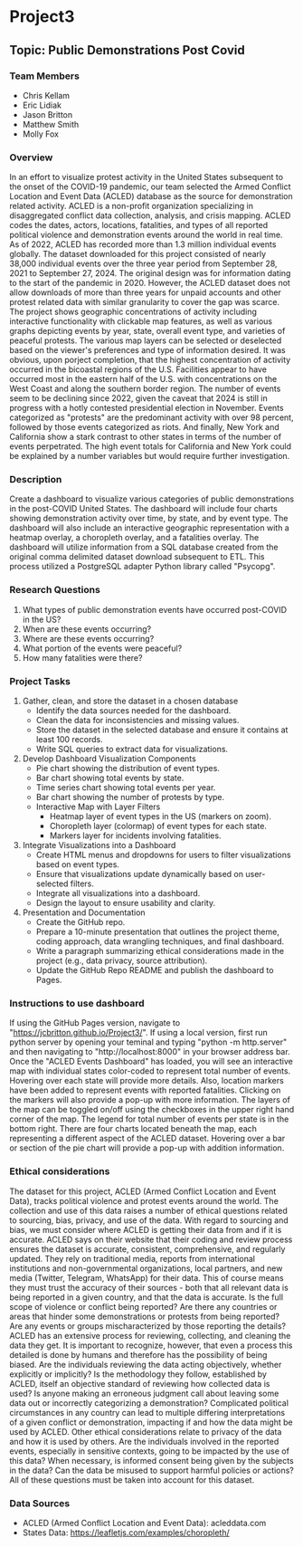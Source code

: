 # Project3

## Topic: Public Demonstrations Post Covid

### Team Members
* Chris Kellam
* Eric Lidiak
* Jason Britton
* Matthew Smith
* Molly Fox

### Overview
In an effort to visualize protest activity in the United States subsequent to the onset of the COVID-19 pandemic, our team selected the Armed Conflict Location and Event Data (ACLED) database as the source for demonstration related activity. ACLED is a non-profit organization specializing in disaggregated conflict data collection, analysis, and crisis mapping. ACLED codes the dates, actors, locations, fatalities, and types of all reported political violence and demonstration events around the world in real time. As of 2022, ACLED has recorded more than 1.3 million individual events globally. The dataset downloaded for this project consisted of nearly 38,000 individual events over the three year period from September 28, 2021 to September 27, 2024. The original design was for information dating to the start of the pandemic in 2020. However, the ACLED dataset does not allow downloads of more than three years for unpaid accounts and other protest related data with similar granularity to cover the gap was scarce. The project shows geographic concentrations of activity including interactive functionality with clickable map features, as well as various graphs depicting events by year, state, overall event type, and varieties of peaceful protests. The various map layers can be selected or deselected based on the viewer's preferences and type of information desired. It was obvious, upon porject completion, that the highest concentration of activity occurred in the bicoastal regions of the U.S. Facilities appear to have occurred most in the eastern half of the U.S. with concentrations on the West Coast and along the southern border region. The number of events seem to be declining since 2022, given the caveat that 2024 is still in progress with a hotly contested presidential election in November. Events categorized as "protests" are the predominant activity with over 98 percent, followed by those events categorized as riots. And finally, New York and California show a stark contrast to other states in terms of the number of events perpetrated. The high event totals for California and New York could be explained by a number variables but would require further investigation.

### Description
Create a dashboard to visualize various categories of public demonstrations in the post-COVID United States. The dashboard will include four charts showing demonstration activity over time, by state, and by event type. The dashboard will also include an interactive geographic representation with a heatmap overlay, a choropleth overlay, and a fatalities overlay. The dashboard will utilize information from a SQL database created from the original comma delimited dataset download subsequent to ETL. This process utilized a PostgreSQL adapter Python library called "Psycopg".

### Research Questions
1. What types of public demonstration events have occurred post-COVID in the US?
2. When are these events occurring?
3. Where are these events occurring?
4. What portion of the events were peaceful?
5. How many fatalities were there?

### Project Tasks
1. Gather, clean, and store the dataset in a chosen database
    * Identify the data sources needed for the dashboard.
    * Clean the data for inconsistencies and missing values.
    * Store the dataset in the selected database and ensure it contains at least 100 records.
    * Write SQL queries to extract data for visualizations.
2. Develop Dashboard Visualization Components
    * Pie chart showing the distribution of event types.
    * Bar chart showing total events by state.
    * Time series chart showing total events per year.
    * Bar chart showing the number of protests by type.
    * Interactive Map with Layer Filters
        * Heatmap layer of event types in the US (markers on zoom).
        * Choropleth layer (colormap) of event types for each state.
        * Markers layer for incidents involving fatalities.
4. Integrate Visualizations into a Dashboard
    * Create HTML menus and dropdowns for users to filter visualizations based on event types.
    * Ensure that visualizations update dynamically based on user-selected filters.
    * Integrate all visualizations into a dashboard.
    * Design the layout to ensure usability and clarity.
5. Presentation and Documentation
    * Create the GitHub repo.
    * Prepare a 10-minute presentation that outlines the project theme, coding approach, data wrangling techniques, and final dashboard.
    * Write a paragraph summarizing ethical considerations made in the project (e.g., data privacy, source attribution).
    * Update the GitHub Repo README and publish the dashboard to Pages.

### Instructions to use dashboard
If using the GitHub Pages version, navigate to "https://jcbritton.github.io/Project3/".  If using a local version, first run python server by opening your teminal and typing "python -m http.server" and then navigating to "http://localhost:8000" in your browser address bar.  Once the "ACLED Events Dashboard" has loaded, you will see an interactive map with individual states color-coded to represent total number of events.  Hovering over each state will provide more details. Also, location markers have been added to represent events with reported fatalities.  Clicking on the markers will also provide a pop-up with more information.  The layers of the map can be toggled on/off using the checkboxes in the upper right hand corner of the map.  The legend for total number of events per state is in the bottom right.  There are four charts located beneath the map, each representing a different aspect of the ACLED dataset. Hovering over a bar or section of the pie chart will provide a pop-up with addition information.  

### Ethical considerations
The dataset for this project, ACLED (Armed Conflict Location and Event Data), tracks political violence and protest events around the world. The collection and use of this data raises a number of ethical questions related to sourcing, bias, privacy, and use of the data. With regard to sourcing and bias, we must consider where ACLED is getting their data from and if it is accurate. ACLED says on their website that their coding and review process ensures the dataset is accurate, consistent, comprehensive, and regularly updated. They rely on traditional media, reports from international institutions and non-governmental organizations, local partners, and new media (Twitter, Telegram, WhatsApp) for their data. This of course means they must trust the accuracy of their sources - both that all relevant data is being reported in a given country, and that the data is accurate. Is the full scope of violence or conflict being reported? Are there any countries or areas that hinder some demonstrations or protests from being reported? Are any events or groups mischaracterized by those reporting the details? ACLED has an extensive process for reviewing, collecting, and cleaning the data they get. It is important to recognize, however, that even a process this detailed is done by humans and therefore has the possibility of being biased. Are the individuals reviewing the data acting objectively, whether explicitly or implicitly? Is the methodology they follow, established by ACLED, itself an objective standard of reviewing how collected data is used? Is anyone making an erroneous judgment call about leaving some data out or incorrectly categorizing a demonstration? Complicated political circumstances in any country can lead to multiple differing interpretations of a given conflict or demonstration, impacting if and how the data might be used by ACLED. Other ethical considerations relate to privacy of the data and how it is used by others. Are the individuals involved in the reported events, especially in sensitive contexts, going to be impacted by the use of this data? When necessary, is informed consent being given by the subjects in the data? Can the data be misused to support harmful policies or actions? All of these questions must be taken into account for this dataset.

### Data Sources
* ACLED (Armed Conflict Location and Event Data): acleddata.com
* States Data: https://leafletjs.com/examples/choropleth/
